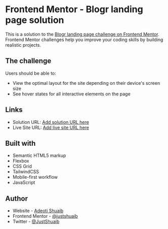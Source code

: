 # Frontend Mentor - Blogr landing page solution

This is a solution to the [Blogr landing page challenge on Frontend Mentor](https://www.frontendmentor.io/challenges/blogr-landing-page-EX2RLAApP). Frontend Mentor challenges help you improve your coding skills by building realistic projects. 

## The challenge

Users should be able to:

- View the optimal layout for the site depending on their device's screen size
- See hover states for all interactive elements on the page

## Links

- Solution URL: [Add solution URL here](https://www.github.com/JustShuaib/blogr-landing-page)
- Live Site URL: [Add live site URL here](https://shuaib-blogr-landing-page)

## Built with

- Semantic HTML5 markup
- Flexbox
- CSS Grid
- TailwindCSS
- Mobile-first workflow
- JavaScript

## Author

- Website - [Adeoti Shuaib](https://www.github.com/JustShuaib)
- Frontend Mentor - [@justshuaib](https://www.frontendmentor.io/profile/justshuaib)
- Twitter - [@JustShuaib](https://www.twitter.com/justshuaib)
